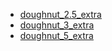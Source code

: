 * [doughnut_2.5_extra](doughnut_2.5_extra)
* [doughnut_3_extra](doughnut_3_extra)
* [doughnut_5_extra](doughnut_5_extra)
